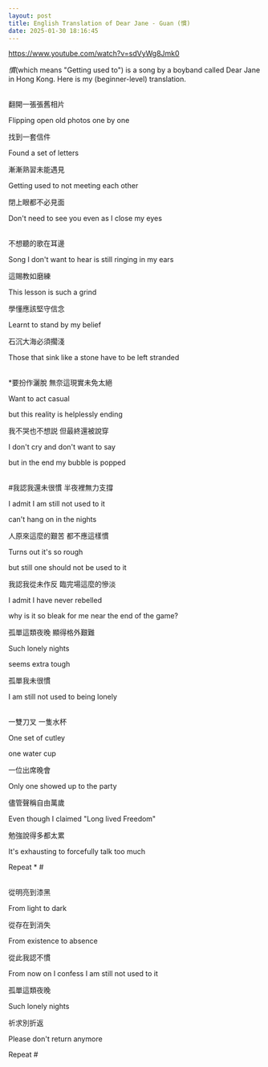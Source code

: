 ```yaml
---
layout: post
title: English Translation of Dear Jane - Guan (慣)
date: 2025-01-30 18:16:45
---
```


<https://www.youtube.com/watch?v=sdVyWg8Jmk0>  

_慣_(which means "Getting used to") is a song by a boyband called Dear Jane in Hong Kong. Here is my (beginner-level) translation.  


<br>翻開一張張舊相片  

Flipping open old photos one by one  

找到一套信件  

Found a set of letters  

漸漸熟習未能遇見  

Getting used to not meeting each other  

閉上眼都不必見面  

Don't need to see you even as I close my eyes  


<br>不想聽的歌在耳邊  

Song I don't want to hear is still ringing in my ears  

這賜教如磨練  

This lesson is such a grind  

學懂應該堅守信念  

Learnt to stand by my belief  

石沉大海必須擱淺  

Those that sink like a stone have to be left stranded  


<br>*要扮作灑脫 無奈這現實未免太絕  

Want to act casual  

but this reality is helplessly ending  

我不哭也不想説 但最終還被說穿  

I don't cry and don't want to say  

but in the end my bubble is popped  


<br>#我認我還未很慣 半夜裡無力支撐  

I admit I am still not used to it  

can't hang on in the nights  

人原來這麼的艱苦 都不應這樣慣  

Turns out it's so rough  

but still one should not be used to it  

我認我從未作反 臨完場這麼的慘淡  

I admit I have never rebelled  

why is it so bleak for me near the end of the game?  

孤單這類夜晚 顯得格外艱難    

Such lonely nights  

seems extra tough  

孤單我未很慣  

I am still not used to being lonely  


<br>一雙刀叉 一隻水杯  

One set of cutley  

one water cup  

一位出席晚會  

Only one showed up to the party  

儘管聲稱自由萬歲  

Even though I claimed "Long lived Freedom" 

勉強說得多都太累  

It's exhausting to forcefully talk too much  

Repeat * #  


<br>從明亮到漆黑  

From light to dark  

從存在到消失  

From existence to absence  

從此我認不慣  

From now on I confess I am still not used to it  

孤單這類夜晚  

Such lonely nights  

祈求別折返  

Please don't return anymore  

Repeat #  

 



